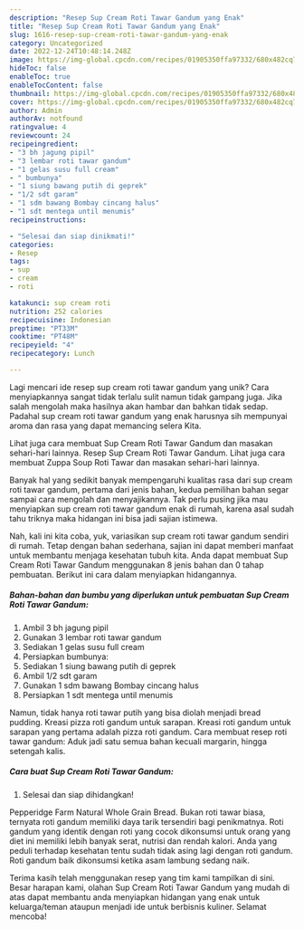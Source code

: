 ```yaml
---
description: "Resep Sup Cream Roti Tawar Gandum yang Enak"
title: "Resep Sup Cream Roti Tawar Gandum yang Enak"
slug: 1616-resep-sup-cream-roti-tawar-gandum-yang-enak
category: Uncategorized
date: 2022-12-24T10:48:14.248Z
image: https://img-global.cpcdn.com/recipes/01905350ffa97332/680x482cq70/sup-cream-roti-tawar-gandum-foto-resep-utama.jpg
hideToc: false
enableToc: true
enableTocContent: false
thumbnail: https://img-global.cpcdn.com/recipes/01905350ffa97332/680x482cq70/sup-cream-roti-tawar-gandum-foto-resep-utama.jpg
cover: https://img-global.cpcdn.com/recipes/01905350ffa97332/680x482cq70/sup-cream-roti-tawar-gandum-foto-resep-utama.jpg
author: Admin
authorAv: notfound
ratingvalue: 4
reviewcount: 24
recipeingredient:
- "3 bh jagung pipil"
- "3 lembar roti tawar gandum"
- "1 gelas susu full cream"
- " bumbunya"
- "1 siung bawang putih di geprek"
- "1/2 sdt garam"
- "1 sdm bawang Bombay cincang halus"
- "1 sdt mentega until menumis"
recipeinstructions:

- "Selesai dan siap dinikmati!"
categories:
- Resep
tags:
- sup
- cream
- roti

katakunci: sup cream roti 
nutrition: 252 calories
recipecuisine: Indonesian
preptime: "PT33M"
cooktime: "PT48M"
recipeyield: "4"
recipecategory: Lunch

---
```





Lagi mencari ide resep sup cream roti tawar gandum yang unik? Cara menyiapkannya sangat tidak terlalu sulit namun tidak gampang juga. Jika salah mengolah maka hasilnya akan hambar dan bahkan tidak sedap. Padahal sup cream roti tawar gandum yang enak harusnya sih mempunyai aroma dan rasa yang dapat memancing selera Kita.





Lihat juga cara membuat Sup Cream Roti Tawar Gandum dan masakan sehari-hari lainnya. Resep Sup Cream Roti Tawar Gandum. Lihat juga cara membuat Zuppa Soup Roti Tawar dan masakan sehari-hari lainnya.

Banyak hal yang sedikit banyak mempengaruhi kualitas rasa dari sup cream roti tawar gandum, pertama dari jenis bahan, kedua pemilihan bahan segar sampai cara mengolah dan menyajikannya. Tak perlu pusing jika mau menyiapkan sup cream roti tawar gandum enak di rumah, karena asal sudah tahu triknya maka hidangan ini bisa jadi sajian istimewa.






Nah, kali ini kita coba, yuk, variasikan sup cream roti tawar gandum sendiri di rumah. Tetap dengan bahan sederhana, sajian ini dapat memberi manfaat untuk membantu menjaga kesehatan tubuh kita. Anda dapat membuat Sup Cream Roti Tawar Gandum menggunakan 8 jenis bahan dan 0 tahap pembuatan. Berikut ini cara dalam menyiapkan hidangannya.

<!--inarticleads1-->

##### Bahan-bahan dan bumbu yang diperlukan untuk pembuatan Sup Cream Roti Tawar Gandum:

1. Ambil 3 bh jagung pipil
1. Gunakan 3 lembar roti tawar gandum
1. Sediakan 1 gelas susu full cream
1. Persiapkan  bumbunya:
1. Sediakan 1 siung bawang putih di geprek
1. Ambil 1/2 sdt garam
1. Gunakan 1 sdm bawang Bombay cincang halus
1. Persiapkan 1 sdt mentega until menumis


Namun, tidak hanya roti tawar putih yang bisa diolah menjadi bread pudding. Kreasi pizza roti gandum untuk sarapan. Kreasi roti gandum untuk sarapan yang pertama adalah pizza roti gandum. Cara membuat resep roti tawar gandum: Aduk jadi satu semua bahan kecuali margarin, hingga setengah kalis. 

<!--inarticleads2-->

##### Cara buat Sup Cream Roti Tawar Gandum:


1. Selesai dan siap dihidangkan!

Pepperidge Farm Natural Whole Grain Bread. Bukan roti tawar biasa, ternyata roti gandum memiliki daya tarik tersendiri bagi penikmatnya. Roti gandum yang identik dengan roti yang cocok dikonsumsi untuk orang yang diet ini memiliki lebih banyak serat, nutrisi dan rendah kalori. Anda yang peduli terhadap kesehatan tentu sudah tidak asing lagi dengan roti gandum. Roti gandum baik dikonsumsi ketika asam lambung sedang naik. 

Terima kasih telah menggunakan resep yang tim kami tampilkan di sini. Besar harapan kami, olahan Sup Cream Roti Tawar Gandum yang mudah di atas dapat membantu anda menyiapkan hidangan yang enak untuk keluarga/teman ataupun menjadi ide untuk berbisnis kuliner. Selamat mencoba!
